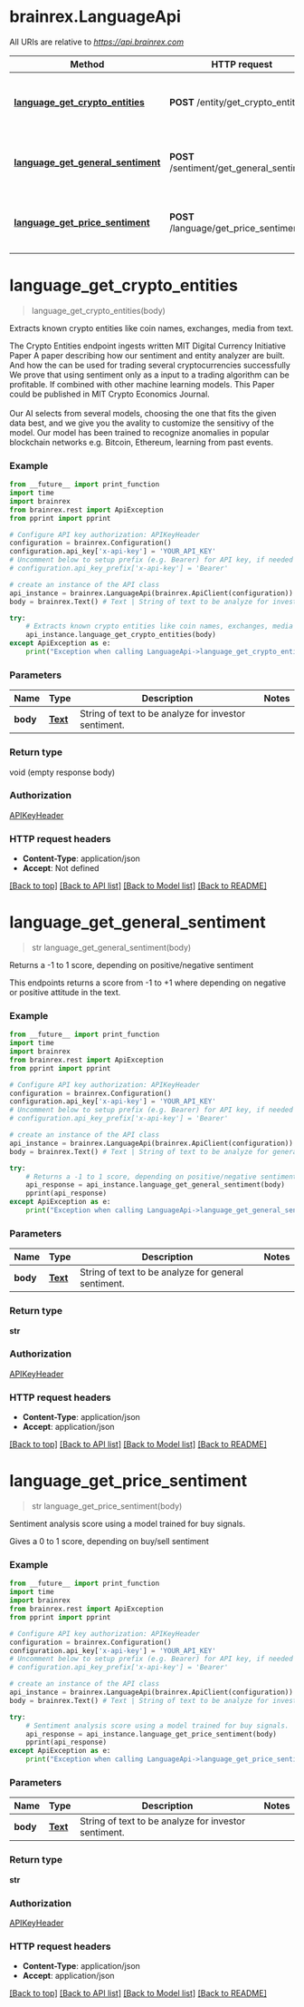 # brainrex.LanguageApi

All URIs are relative to *https://api.brainrex.com*

Method | HTTP request | Description
------------- | ------------- | -------------
[**language_get_crypto_entities**](LanguageApi.md#language_get_crypto_entities) | **POST** /entity/get_crypto_entities | Extracts known crypto entities like coin names, exchanges, media from text.
[**language_get_general_sentiment**](LanguageApi.md#language_get_general_sentiment) | **POST** /sentiment/get_general_sentiment | Returns a -1 to 1 score, depending on positive/negative sentiment
[**language_get_price_sentiment**](LanguageApi.md#language_get_price_sentiment) | **POST** /language/get_price_sentiment | Sentiment analysis score using a model trained for buy signals.

# **language_get_crypto_entities**
> language_get_crypto_entities(body)

Extracts known crypto entities like coin names, exchanges, media from text.

The Crypto Entities endpoint ingests written MIT Digital Currency Initiative Paper A paper describing how our sentiment and entity analyzer are built. And how the can be used for trading several cryptocurrencies successfully  We prove that using sentiment only as a input to a trading algorithm can be profitable. If combined with other machine learning models. This Paper could be published in MIT Crypto Economics Journal. <br><br> Our AI selects from several models, choosing the one that fits the given data best, and we give you the avality to customize the sensitivy of the model. Our model has been trained to recognize anomalies in popular blockchain networks e.g. Bitcoin, Ethereum, learning from past events.

### Example
```python
from __future__ import print_function
import time
import brainrex
from brainrex.rest import ApiException
from pprint import pprint

# Configure API key authorization: APIKeyHeader
configuration = brainrex.Configuration()
configuration.api_key['x-api-key'] = 'YOUR_API_KEY'
# Uncomment below to setup prefix (e.g. Bearer) for API key, if needed
# configuration.api_key_prefix['x-api-key'] = 'Bearer'

# create an instance of the API class
api_instance = brainrex.LanguageApi(brainrex.ApiClient(configuration))
body = brainrex.Text() # Text | String of text to be analyze for investor sentiment.

try:
    # Extracts known crypto entities like coin names, exchanges, media from text.
    api_instance.language_get_crypto_entities(body)
except ApiException as e:
    print("Exception when calling LanguageApi->language_get_crypto_entities: %s\n" % e)
```

### Parameters

Name | Type | Description  | Notes
------------- | ------------- | ------------- | -------------
 **body** | [**Text**](Text.md)| String of text to be analyze for investor sentiment. | 

### Return type

void (empty response body)

### Authorization

[APIKeyHeader](../README.md#APIKeyHeader)

### HTTP request headers

 - **Content-Type**: application/json
 - **Accept**: Not defined

[[Back to top]](#) [[Back to API list]](../README.md#documentation-for-api-endpoints) [[Back to Model list]](../README.md#documentation-for-models) [[Back to README]](../README.md)

# **language_get_general_sentiment**
> str language_get_general_sentiment(body)

Returns a -1 to 1 score, depending on positive/negative sentiment

This endpoints returns a score from -1 to +1 where depending on negative or positive attitude in the text.

### Example
```python
from __future__ import print_function
import time
import brainrex
from brainrex.rest import ApiException
from pprint import pprint

# Configure API key authorization: APIKeyHeader
configuration = brainrex.Configuration()
configuration.api_key['x-api-key'] = 'YOUR_API_KEY'
# Uncomment below to setup prefix (e.g. Bearer) for API key, if needed
# configuration.api_key_prefix['x-api-key'] = 'Bearer'

# create an instance of the API class
api_instance = brainrex.LanguageApi(brainrex.ApiClient(configuration))
body = brainrex.Text() # Text | String of text to be analyze for general sentiment.

try:
    # Returns a -1 to 1 score, depending on positive/negative sentiment
    api_response = api_instance.language_get_general_sentiment(body)
    pprint(api_response)
except ApiException as e:
    print("Exception when calling LanguageApi->language_get_general_sentiment: %s\n" % e)
```

### Parameters

Name | Type | Description  | Notes
------------- | ------------- | ------------- | -------------
 **body** | [**Text**](Text.md)| String of text to be analyze for general sentiment. | 

### Return type

**str**

### Authorization

[APIKeyHeader](../README.md#APIKeyHeader)

### HTTP request headers

 - **Content-Type**: application/json
 - **Accept**: application/json

[[Back to top]](#) [[Back to API list]](../README.md#documentation-for-api-endpoints) [[Back to Model list]](../README.md#documentation-for-models) [[Back to README]](../README.md)

# **language_get_price_sentiment**
> str language_get_price_sentiment(body)

Sentiment analysis score using a model trained for buy signals.

Gives a 0 to 1 score, depending on buy/sell sentiment

### Example
```python
from __future__ import print_function
import time
import brainrex
from brainrex.rest import ApiException
from pprint import pprint

# Configure API key authorization: APIKeyHeader
configuration = brainrex.Configuration()
configuration.api_key['x-api-key'] = 'YOUR_API_KEY'
# Uncomment below to setup prefix (e.g. Bearer) for API key, if needed
# configuration.api_key_prefix['x-api-key'] = 'Bearer'

# create an instance of the API class
api_instance = brainrex.LanguageApi(brainrex.ApiClient(configuration))
body = brainrex.Text() # Text | String of text to be analyze for investor sentiment.

try:
    # Sentiment analysis score using a model trained for buy signals.
    api_response = api_instance.language_get_price_sentiment(body)
    pprint(api_response)
except ApiException as e:
    print("Exception when calling LanguageApi->language_get_price_sentiment: %s\n" % e)
```

### Parameters

Name | Type | Description  | Notes
------------- | ------------- | ------------- | -------------
 **body** | [**Text**](Text.md)| String of text to be analyze for investor sentiment. | 

### Return type

**str**

### Authorization

[APIKeyHeader](../README.md#APIKeyHeader)

### HTTP request headers

 - **Content-Type**: application/json
 - **Accept**: application/json

[[Back to top]](#) [[Back to API list]](../README.md#documentation-for-api-endpoints) [[Back to Model list]](../README.md#documentation-for-models) [[Back to README]](../README.md)

